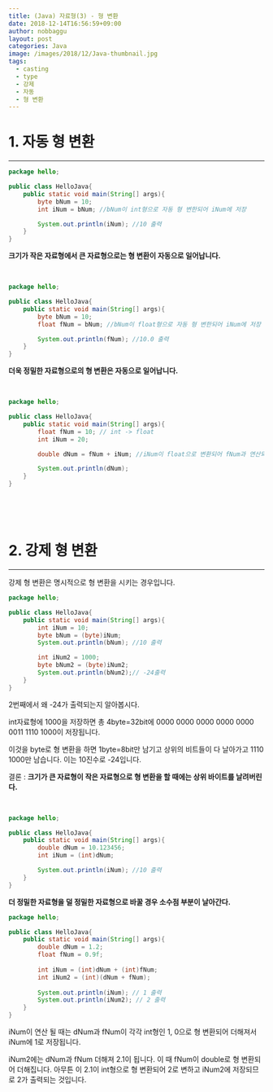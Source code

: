 ```yaml
---
title: (Java) 자료형(3) - 형 변환
date: 2018-12-14T16:56:59+09:00
author: nobbaggu
layout: post
categories: Java
image: /images/2018/12/Java-thumbnail.jpg
tags:
  - casting
  - type
  - 강제
  - 자동
  - 형 변환
---
```

# 1. 자동 형 변환

* * *

~~~ java
package hello;

public class HelloJava{
    public static void main(String[] args){
        byte bNum = 10;
        int iNum = bNum; //bNum이 int형으로 자동 형 변한되어 iNum에 저장

        System.out.println(iNum); //10 출력
    }
}
~~~

**크기가 작은 자료형에서 큰 자료형으로는 형 변환이 자동으로 일어납니다.**

&nbsp;

~~~ java
package hello;

public class HelloJava{
    public static void main(String[] args){
        byte bNum = 10;
        float fNum = bNum; //bNum이 float형으로 자동 형 변한되어 iNum에 저장

        System.out.println(fNum); //10.0 출력
    }
}
~~~

**더욱 정밀한 자료형으로의 형 변환은 자동으로 일어납니다.**

&nbsp;

~~~ java
package hello;

public class HelloJava{
    public static void main(String[] args){
        float fNum = 10; // int -> float
        int iNum = 20;

        double dNum = fNum + iNum; //iNum이 float으로 변환되어 fNum과 연산되고 그 결과가 double로 변환되어 dNum에 저장

        System.out.println(dNum);
    }
}
~~~

&nbsp;

&nbsp;

# 2. 강제 형 변환

* * *

강제 형 변환은 명시적으로 형 변환을 시키는 경우입니다.

~~~ java
package hello;

public class HelloJava{
    public static void main(String[] args){
        int iNum = 10;
        byte bNum = (byte)iNum;
        System.out.println(bNum); //10 출력

        int iNum2 = 1000;
        byte bNum2 = (byte)iNum2;
        System.out.println(bNum2);// -24출력
    }
}
~~~

2번째에서 왜 -24가 출력되는지 알아봅시다.

int자료형에 1000을 저장하면 총 4byte=32bit에 0000 0000 0000 0000 0000 0011 1110 1000이 저장됩니다.

이것을 byte로 형 변환을 하면 1byte=8bit만 남기고 상위의 비트들이 다 날아가고 1110 1000만 남습니다. 이는 10진수로 -24입니다.

결론 : **크기가 큰 자료형이 작은 자료형으로 형 변환을 할 때에는 상위 바이트를 날려버린다.**

&nbsp;

~~~ java
package hello;

public class HelloJava{
    public static void main(String[] args){
        double dNum = 10.123456;
        int iNum = (int)dNum;

        System.out.println(iNum); //10 출력
    }
}
~~~

**더 정밀한 자료형을 덜 정밀한 자료형으로 바꿀 경우 소수점 부분이 날아간다.**

~~~ java
package hello;

public class HelloJava{
    public static void main(String[] args){
        double dNum = 1.2;
        float fNum = 0.9f;
        
        int iNum = (int)dNum + (int)fNum;
        int iNum2 = (int)(dNum + fNum);
        
        System.out.println(iNum); // 1 출력
        System.out.println(iNum2); // 2 출력
    }
}
~~~

iNum이 연산 될 때는 dNum과 fNum이 각각 int형인 1, 0으로 형 변환되어 더해져서 iNum에 1로 저장됩니다.

iNum2에는 dNum과 fNum 더해져 2.1이 됩니다. 이 때 fNum이 double로 형 변환되어 더해집니다. 아무튼 이 2.1이 int형으로 형 변환되어 2로 변하고 iNum2에 저장되므로 2가 출력되는 것입니다.